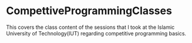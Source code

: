 # CompettiveProgrammingClasses

This covers the class content of the sessions that I took at the Islamic University of Technology(IUT) regarding competitive programming basics. 
